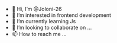 - 👋 Hi, I’m @Joloni-26
- 👀 I’m interested in frontend development
- 🌱 I’m currently learning Js
- 💞️ I’m looking to collaborate on ...
- 📫 How to reach me ...

<!---
Joloni-26/Joloni-26 is a ✨ special ✨ repository because its `README.md` (this file) appears on your GitHub profile.
You can click the Preview link to take a look at your changes.
--->
